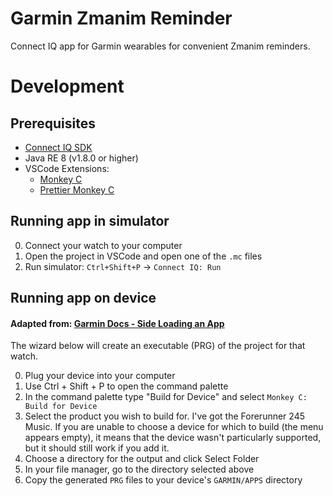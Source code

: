 # Garmin Zmanim Reminder

Connect IQ app for Garmin wearables for convenient Zmanim reminders.

# Development

## Prerequisites

- [Connect IQ SDK](https://developer.garmin.com/connect-iq/sdk/)
- Java RE 8 (v1.8.0 or higher)
- VSCode Extensions:
  - [Monkey C](https://marketplace.visualstudio.com/items?itemName=Garmin.monkey-c)
  - [Prettier Monkey C](https://marketplace.visualstudio.com/items?itemName=markw65.prettier-extension-monkeyc)

## Running app in simulator

0. Connect your watch to your computer
1. Open the project in VSCode and open one of the `.mc` files
2. Run simulator: `Ctrl+Shift+P` -> `Connect IQ: Run`

## Running app on device

#### Adapted from: [Garmin Docs - Side Loading an App](https://developer.garmin.com/connect-iq/connect-iq-basics/your-first-app/)

The wizard below will create an executable (PRG) of the project for that watch.

0. Plug your device into your computer
1. Use Ctrl + Shift + P to open the command palette
2. In the command palette type "Build for Device" and select `Monkey C: Build for Device`
3. Select the product you wish to build for. I've got the Forerunner 245 Music. If you are unable to choose a device for which to build (the menu appears empty), it means that the device wasn't particularly supported, but it should still work if you add it.
4. Choose a directory for the output and click Select Folder
5. In your file manager, go to the directory selected above
6. Copy the generated `PRG` files to your device's `GARMIN/APPS` directory
